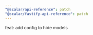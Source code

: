 ```yaml
---
"@scalar/api-reference": patch
"@scalar/fastify-api-reference": patch
---
```


feat: add config to hide models

